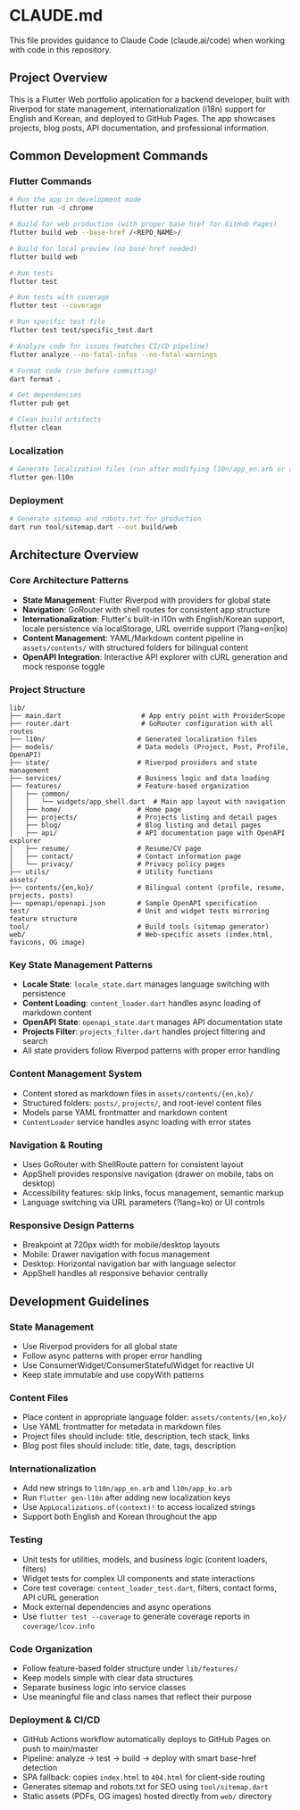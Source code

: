 # CLAUDE.md

This file provides guidance to Claude Code (claude.ai/code) when working with code in this repository.

## Project Overview

This is a Flutter Web portfolio application for a backend developer, built with Riverpod for state management, internationalization (i18n) support for English and Korean, and deployed to GitHub Pages. The app showcases projects, blog posts, API documentation, and professional information.

## Common Development Commands

### Flutter Commands
```bash
# Run the app in development mode
flutter run -d chrome

# Build for web production (with proper base href for GitHub Pages)
flutter build web --base-href /<REPO_NAME>/

# Build for local preview (no base href needed)
flutter build web

# Run tests
flutter test

# Run tests with coverage
flutter test --coverage

# Run specific test file
flutter test test/specific_test.dart

# Analyze code for issues (matches CI/CD pipeline)
flutter analyze --no-fatal-infos --no-fatal-warnings

# Format code (run before committing)
dart format .

# Get dependencies
flutter pub get

# Clean build artifacts
flutter clean
```

### Localization
```bash
# Generate localization files (run after modifying l10n/app_en.arb or app_ko.arb)
flutter gen-l10n
```

### Deployment
```bash
# Generate sitemap and robots.txt for production
dart run tool/sitemap.dart --out build/web
```

## Architecture Overview

### Core Architecture Patterns
- **State Management**: Flutter Riverpod with providers for global state
- **Navigation**: GoRouter with shell routes for consistent app structure
- **Internationalization**: Flutter's built-in l10n with English/Korean support, locale persistence via localStorage, URL override support (?lang=en|ko)
- **Content Management**: YAML/Markdown content pipeline in `assets/contents/` with structured folders for bilingual content
- **OpenAPI Integration**: Interactive API explorer with cURL generation and mock response toggle

### Project Structure
```
lib/
├── main.dart                    # App entry point with ProviderScope
├── router.dart                  # GoRouter configuration with all routes
├── l10n/                       # Generated localization files
├── models/                     # Data models (Project, Post, Profile, OpenAPI)
├── state/                      # Riverpod providers and state management
├── services/                   # Business logic and data loading
├── features/                   # Feature-based organization
│   ├── common/
│   │   └── widgets/app_shell.dart  # Main app layout with navigation
│   ├── home/                   # Home page
│   ├── projects/               # Projects listing and detail pages
│   ├── blog/                   # Blog listing and detail pages
│   ├── api/                    # API documentation page with OpenAPI explorer
│   ├── resume/                 # Resume/CV page
│   ├── contact/                # Contact information page
│   └── privacy/                # Privacy policy pages
├── utils/                      # Utility functions
assets/
├── contents/{en,ko}/           # Bilingual content (profile, resume, projects, posts)
├── openapi/openapi.json        # Sample OpenAPI specification
test/                           # Unit and widget tests mirroring feature structure
tool/                           # Build tools (sitemap generator)
web/                            # Web-specific assets (index.html, favicons, OG image)
```

### Key State Management Patterns
- **Locale State**: `locale_state.dart` manages language switching with persistence
- **Content Loading**: `content_loader.dart` handles async loading of markdown content
- **OpenAPI State**: `openapi_state.dart` manages API documentation state
- **Projects Filter**: `projects_filter.dart` handles project filtering and search
- All state providers follow Riverpod patterns with proper error handling

### Content Management System
- Content stored as markdown files in `assets/contents/{en,ko}/`
- Structured folders: `posts/`, `projects/`, and root-level content files
- Models parse YAML frontmatter and markdown content
- `ContentLoader` service handles async loading with error states

### Navigation & Routing
- Uses GoRouter with ShellRoute pattern for consistent layout
- AppShell provides responsive navigation (drawer on mobile, tabs on desktop)
- Accessibility features: skip links, focus management, semantic markup
- Language switching via URL parameters (?lang=ko) or UI controls

### Responsive Design Patterns
- Breakpoint at 720px width for mobile/desktop layouts
- Mobile: Drawer navigation with focus management
- Desktop: Horizontal navigation bar with language selector
- AppShell handles all responsive behavior centrally

## Development Guidelines

### State Management
- Use Riverpod providers for all global state
- Follow async patterns with proper error handling
- Use ConsumerWidget/ConsumerStatefulWidget for reactive UI
- Keep state immutable and use copyWith patterns

### Content Files
- Place content in appropriate language folder: `assets/contents/{en,ko}/`
- Use YAML frontmatter for metadata in markdown files
- Project files should include: title, description, tech stack, links
- Blog post files should include: title, date, tags, description

### Internationalization
- Add new strings to `l10n/app_en.arb` and `l10n/app_ko.arb`
- Run `flutter gen-l10n` after adding new localization keys
- Use `AppLocalizations.of(context)!` to access localized strings
- Support both English and Korean throughout the app

### Testing
- Unit tests for utilities, models, and business logic (content loaders, filters)
- Widget tests for complex UI components and state interactions
- Core test coverage: `content_loader_test.dart`, filters, contact forms, API cURL generation
- Mock external dependencies and async operations
- Use `flutter test --coverage` to generate coverage reports in `coverage/lcov.info`

### Code Organization
- Follow feature-based folder structure under `lib/features/`
- Keep models simple with clear data structures
- Separate business logic into service classes
- Use meaningful file and class names that reflect their purpose

### Deployment & CI/CD
- GitHub Actions workflow automatically deploys to GitHub Pages on push to main/master
- Pipeline: analyze → test → build → deploy with smart base-href detection
- SPA fallback: copies `index.html` to `404.html` for client-side routing
- Generates sitemap and robots.txt for SEO using `tool/sitemap.dart`
- Static assets (PDFs, OG images) hosted directly from `web/` directory